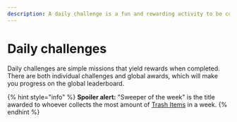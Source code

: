 ```yaml
---
description: A daily challenge is a fun and rewarding activity to be completed.
---
```


# Daily challenges

Daily challenges are simple missions that yield rewards when completed. There are both individual challenges and global awards, which will make you progress on the global leaderboard.&#x20;

{% hint style="info" %}
**Spoiler alert:** "Sweeper of the week" is the title awarded to whoever collects the most amount of [Trash Items](../resources/consumables/trash-items.md) in a week.&#x20;
{% endhint %}
